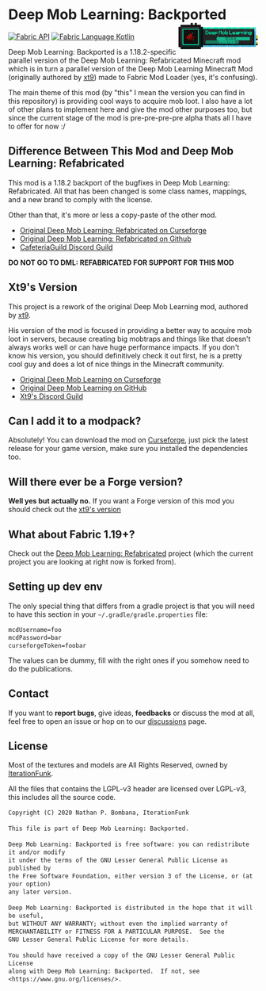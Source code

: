 # Deep Mob Learning: Backported <img src="https://raw.githubusercontent.com/9p4/DML-Backported/1.18.2-backport/mod_cover.png" align="right" width="160"/>

[![Fabric API](https://images2.imgbox.com/8e/38/bfInI5qv_o.png)](https://www.curseforge.com/minecraft/mc-mods/fabric-api) [![Fabric Language Kotlin](https://images2.imgbox.com/e6/72/9pHQB5ZC_o.png)](https://www.curseforge.com/minecraft/mc-mods/fabric-language-kotlin)

Deep Mob Learning: Backported is a 1.18.2-specific parallel version of the Deep Mob Learning: Refabricated Minecraft mod which is in turn a parallel version of the Deep Mob Learning Minecraft Mod (originally authored by [xt9](https://github.com/xt9/DeepMobLearning)) made to Fabric Mod Loader (yes, it's confusing).

The main theme of this mod (by "this" I mean the version you can find in this repository) is providing cool ways to acquire mob loot. I also have a lot of other plans to implement here and give the mod other purposes too, but since the current stage of the mod is pre-pre-pre-pre alpha thats all I have to offer for now :/

## Difference Between This Mod and Deep Mob Learning: Refabricated

This mod is a 1.18.2 backport of the bugfixes in Deep Mob Learning: Refabricated. All that has been changed is some class names, mappings, and a new brand to comply with the license.

Other than that, it's more or less a copy-paste of the other mod.

- [Original Deep Mob Learning: Refabricated on Curseforge](https://www.curseforge.com/minecraft/mc-mods/deep-mob-learning-refabricated)
- [Original Deep Mob Learning: Refabricated on Github](https://github.com/CafeteriaGuild/DeepMobLearning-Refabricated)
- [CafeteriaGuild Discord Guild](https://discord.com/invite/G4PjhEf)

**DO NOT GO TO DML: REFABRICATED FOR SUPPORT FOR THIS MOD**

## Xt9's Version

This project is a rework of the original Deep Mob Learning mod, authored by [xt9](https://github.com/xt9/DeepMobLearning).

His version of the mod is focused in providing a better way to acquire mob loot in servers, because creating big mobtraps and things like that doesn't always works well or can have huge performance impacts. If you don't know his version, you should definitively check it out first, he is a pretty cool guy and does a lot of nice things in the Minecraft community.

- [Original Deep Mob Learning on Curseforge](https://www.curseforge.com/minecraft/mc-mods/deep-mob-learning)
- [Original Deep Mob Learning on GitHub](https://github.com/xt9/DeepMobLearning)
- [Xt9's Discord Guild](https://discord.com/invite/gj9kVup)

## Can I add it to a modpack?

Absolutely! You can download the mod on [Curseforge](https://www.curseforge.com/minecraft/mc-mods/deep-mob-learning-backported), just pick the latest release for your game version, make sure you installed the dependencies too.

## Will there ever be a Forge version?

**Well yes but actually no.** If you want a Forge version of this mod you should check out the [xt9's version](#xt9s-version)

## What about Fabric 1.19+?

Check out the [Deep Mob Learning: Refabricated](https://www.curseforge.com/minecraft/mc-mods/deep-mob-learning-refabricated) project (which the current project you are looking at right now is forked from).

## Setting up dev env

The only special thing that differs from a gradle project is that you will need to have this section in your `~/.gradle/gradle.properties` file:

```
mcdUsername=foo
mcdPassword=bar
curseforgeToken=foobar
```

The values can be dummy, fill with the right ones if you somehow need to do the publications.

## Contact

If you want to **report bugs**, give ideas, **feedbacks** or discuss the mod at all, feel free to open an issue or hop on to our [discussions](https://github.com/9p4/DML-Backported/discussions) page.

## License

Most of the textures and models are All Rights Reserved, owned by [IterationFunk](https://github.com/xt9/).

All the files that contains the LGPL-v3 header are licensed over LGPL-v3, this includes all the source code.

```
Copyright (C) 2020 Nathan P. Bombana, IterationFunk

This file is part of Deep Mob Learning: Backported.

Deep Mob Learning: Backported is free software: you can redistribute it and/or modify
it under the terms of the GNU Lesser General Public License as published by
the Free Software Foundation, either version 3 of the License, or (at your option)
any later version.

Deep Mob Learning: Backported is distributed in the hope that it will be useful,
but WITHOUT ANY WARRANTY; without even the implied warranty of
MERCHANTABILITY or FITNESS FOR A PARTICULAR PURPOSE.  See the
GNU Lesser General Public License for more details.

You should have received a copy of the GNU Lesser General Public License
along with Deep Mob Learning: Backported.  If not, see <https://www.gnu.org/licenses/>.
```
